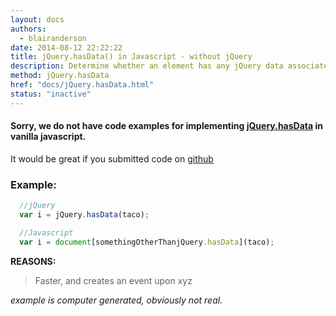 ```yaml
---
layout: docs
authors:
  - blairanderson
date: 2014-08-12 22:22:22
title: jQuery.hasData() in Javascript - without jQuery
description: Determine whether an element has any jQuery data associated with it.
method: jQuery.hasData
href: "docs/jQuery.hasData.html"
status: "inactive"
---
```


#### Sorry, we do not have code examples for implementing [jQuery.hasData](http://api.jquery.com/jQuery.hasData/) in vanilla javascript.

It would be great if you submitted code on [github](https://github.com/blairanderson/without-jquery/blob/master/docs/jQuery.hasData.md)

### Example:

```javascript
  //jQuery
  var i = jQuery.hasData(taco);

  //Javascript
  var i = document[somethingOtherThanjQuery.hasData](taco);

```

**REASONS:**
> Faster, and creates an event upon xyz

*example is computer generated, obviously not real.*
